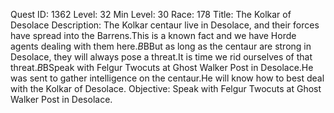 Quest ID: 1362
Level: 32
Min Level: 30
Race: 178
Title: The Kolkar of Desolace
Description: The Kolkar centaur live in Desolace, and their forces have spread into the Barrens.This is a known fact and we have Horde agents dealing with them here.$B$BBut as long as the centaur are strong in Desolace, they will always pose a threat.It is time we rid ourselves of that threat.$B$BSpeak with Felgur Twocuts at Ghost Walker Post in Desolace.He was sent to gather intelligence on the centaur.He will know how to best deal with the Kolkar of Desolace.
Objective: Speak with Felgur Twocuts at Ghost Walker Post in Desolace.
